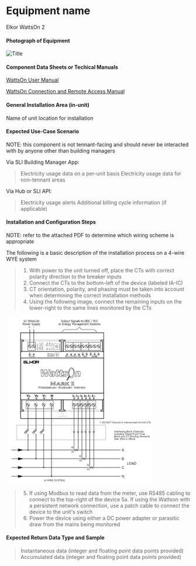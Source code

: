 # Equipment name
 
 Elkor WattsOn 2

 #### Photograph of Equipment

 <img src="filename.jpg" alt="Title" width="400">

 #### Component Data Sheets or Techical Manuals
 
 <a href="WattsOn-Mark_II_Manual.pdf"> WattsOn User Manual </a>

 <a href="Elkor Meter Documentation.pdf"> WattsOn Connection and Remote Access Manual</a>

 #### General Installation Area (in-unit)

 Name of unit location for installation

 #### Expected Use-Case Scenario

 NOTE: this component is not tennant-facing and should never be interacted with by anyone other than building managers

 Via SLI Building Manager App:
 > Electricity usage data on a per-unit basis
 > Electricity usage data for non-tennant areas

 Via Hub or SLI API:
 > Electricity usage alerts
 > Additional billing cycle information (if applicable)

 #### Installation and Configuration Steps

 NOTE: refer to the attached PDF to determine which wiring scheme is appropriate

 The following is a basic description of the installation process on a 4-wire WYE system
 > 1. With power to the unit turned off, place the CTs with correct polarity direction to the breaker inputs
 > 2. Connect the CTs to the bottom-left of the device (labeled IA-IC)
 > 3. CT orientation, polarity, and phasing must be taken into account when determining the correct installation methods  
 > 4. Using the following image, connect the remaining inputs on the lower-right to the same lines monitored by the CTs

 <img src="elkor_wattson2_4wire_WYE_diagram.png" title="Elkor wiring diagram" width=400>

 > 5. If using Modbus to read data from the meter, use RS485 cabling to connect to the top-right of the device
 > 5a. If using the Wattson with a persistent network connection, use a patch cable to connect the device to the unit's switch
 > 6. Power the device using either a DC power adapter or parasitic draw from the mains being monitored

 #### Expected Return Data Type and Sample

 > Instantaneous data (integer and floating point data points provided)
 > Accumulated data (integer and floating point data points provided)